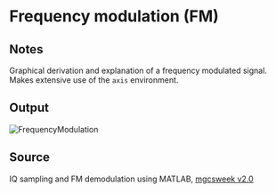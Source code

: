 # Frequency modulation (FM)

## Notes

Graphical derivation and explanation of a frequency modulated signal. Makes extensive use of the `axis` environment.

## Output

![FrequencyModulation](https://www.dropbox.com/s/nm9foboaccdvzhb/frequency_modulation.png?raw=1)

## Source

IQ sampling and FM demodulation using MATLAB, [mgcsweek v2.0](http://www.csnedelja.mg.edu.rs)
